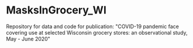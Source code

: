 # MasksInGrocery_WI
Repository for data and code for publication: "COVID-19 pandemic face covering use at selected Wisconsin grocery stores: an observational study, May - June 2020"
